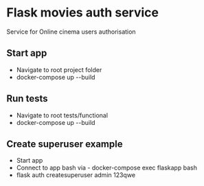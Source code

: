# Flask movies auth service
Service for Online cinema users authorisation

## Start app
- Navigate to root project folder
- docker-compose up --build

## Run tests
- Navigate to root tests/functional
- docker-compose up --build

## Create superuser example
- Start app
- Connect to app bash via - docker-compose exec flaskapp bash
- flask auth createsuperuser admin 123qwe
